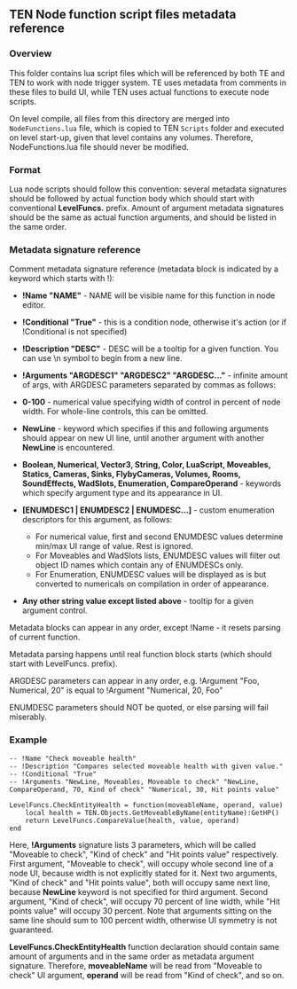 ﻿## TEN Node function script files metadata reference

### Overview

This folder contains lua script files which will be referenced by both TE and TEN to work with node trigger system.
TE uses metadata from comments in these files to build UI, while TEN uses actual functions to execute node scripts.

On level compile, all files from this directory are merged into `NodeFunctions.lua` file, which is copied to TEN 
`Scripts` folder and executed on level start-up, given that level contains any volumes.
Therefore, NodeFunctions.lua file should never be modified.

### Format

Lua node scripts should follow this convention: several metadata signatures should be followed by actual function
body which should start with conventional **LevelFuncs.** prefix. Amount of argument metadata signatures should
be the same as actual function arguments, and should be listed in the same order.

### Metadata signature reference

Comment metadata signature reference (metadata block is indicated by a keyword which starts with !):

 - **!Name "NAME"** - NAME will be visible name for this function in node editor.

 - **!Conditional "True"** - this is a condition node, otherwise it's action (or if !Conditional is not specified)

 - **!Description "DESC"** - DESC will be a tooltip for a given function. You can use \n symbol to begin from a 
   new line.

 - **!Arguments "ARGDESC1" "ARGDESC2" "ARGDESC..."** - infinite amount of args, with ARGDESC parameters separated
   by commas as follows:

  - **0-100** - numerical value specifying width of control in percent of node width. For whole-line controls,
    this can be omitted.

  - **NewLine** - keyword which specifies if this and following arguments should appear on new UI line, until
    another argument with another **NewLine** is encountered.

  - **Boolean, Numerical, Vector3, String, Color, LuaScript, Moveables, Statics, Cameras, Sinks, FlybyCameras,
    Volumes, Rooms, SoundEffects, WadSlots, Enumeration, CompareOperand** - keywords which specify argument type
    and its appearance in UI.

  - **[ENUMDESC1 | ENUMDESC2 | ENUMDESC...]** - custom enumeration descriptors for this argument, as follows:
  
     - For numerical value, first and second ENUMDESC values determine min/max UI range of value. Rest is ignored.
     - For Moveables and WadSlots lists, ENUMDESC values will filter out object ID names which contain any of
       ENUMDESCs only.
     - For Enumeration, ENUMDESC values will be displayed as is but converted to numericals on compilation
       in order of appearance.

 - **Any other string value except listed above** - tooltip for a given argument control.
 

Metadata blocks can appear in any order, except !Name - it resets parsing of current function.

Metadata parsing happens until real function block starts (which should start with LevelFuncs. prefix).

ARGDESC parameters can appear in any order, e.g. !Argument "Foo, Numerical, 20" is equal to
!Argument "Numerical, 20, Foo"

ENUMDESC parameters should NOT be quoted, or else parsing will fail miserably.


### Example

```
-- !Name "Check moveable health"
-- !Description "Compares selected moveable health with given value."
-- !Conditional "True"
-- !Arguments "NewLine, Moveables, Moveable to check" "NewLine, CompareOperand, 70, Kind of check" "Numerical, 30, Hit points value" 

LevelFuncs.CheckEntityHealth = function(moveableName, operand, value)
	local health = TEN.Objects.GetMoveableByName(entityName):GetHP()
	return LevelFuncs.CompareValue(health, value, operand)
end
```

Here, **!Arguments** signature lists 3 parameters, which will be called "Moveable to check", "Kind of check"
and "Hit points value" respectively. First argument, "Moveable to check", will occupy whole second line of a
node UI, because width is not explicitly stated for it. Next two arguments, "Kind of check" and "Hit points
value", both will occupy same next line, because **NewLine** keyword is not specified for third argument.
Second argument, "Kind of check", will occupy 70 percent of line width, while "Hit points value" will occupy
30 percent. Note that arguments sitting on the same line should sum to 100 percent width, otherwise
UI symmetry is not guaranteed.

**LevelFuncs.CheckEntityHealth** function declaration should contain same amount of arguments and in the same
order as metadata argument signature. Therefore, **moveableName** will be read from "Moveable to check"
UI argument, **operand** will be read from "Kind of check", and so on.